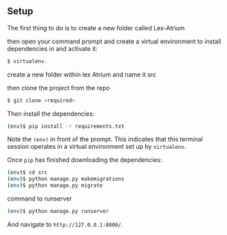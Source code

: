 
## Setup

The first thing to do is to create a new  folder called Lex-Atrium


then open your command prompt and create a virtual environment to install dependencies in and activate it:

```sh
$ virtualenv.
```

create a new folder within lex Atrium and name it src

then clone the project from the repo
```sh
$ git clone <required>
```

Then install the dependencies:

```sh
(env)$ pip install -r requirements.txt
```
Note the `(env)` in front of the prompt. This indicates that this terminal
session operates in a virtual environment set up by `virtualenv`.

Once `pip` has finished downloading the dependencies:
```sh
(env)$ cd src
(env)$ python manage.py makemigrations
(env)$ python manage.py migrate
```
command to runserver
```sh
(env)$ python manage.py runserver
```
And navigate to `http://127.0.0.1:8000/`.
